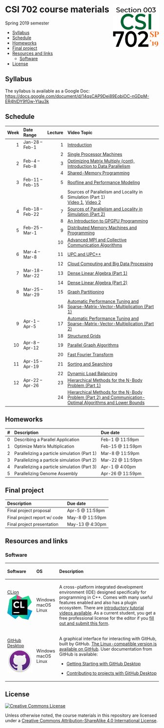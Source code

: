 CSI 702 course materials
<img src="img/course-logo-semester-square-section-003.svg" align="right" height=150>
================
Spring 2019 semester

  - [Syllabus](#syllabus)
  - [Schedule](#schedule)
  - [Homeworks](#homeworks)
  - [Final project](#final-project)
  - [Resources and links](#resources-and-links)
      - [Software](#software)
  - [License](#license)

## Syllabus

The syllabus is available as a Google Doc: <https://docs.google.com/document/d/14qsCAP9Dei89EobiOC-nGDpM-ER4hlDY9fGw-Ylau3k>

## Schedule

| Week | Date Range      | Lecture | Video Topic                                                                                                                                    |
| ---: | :-------------- | ------: | :--------------------------------------------------------------------------------------------------------------------------------------------- |
|    1 | Jan-28 – Feb-1  |       1 | [Introduction](https://youtu.be/o7DQd8FkA6M)                                                                                                   |
|      |                 |       2 | [Single Processor Machines](https://youtu.be/UeVNYwtLJ_s)                                                                                      |
|    2 | Feb-4 – Feb-8   |       3 | [Optimizing Matrix Multiply (cont), Introduction to Data Parallelism](https://youtu.be/-RegO-8WF88)                                            |
|      |                 |       4 | [Shared-Memory Programming](https://youtu.be/PR-98tVHFVg)                                                                                      |
|    3 | Feb-11 – Feb-15 |       5 | [Roofline and Performance Modeling](https://youtu.be/hX8KjB3fJ3M)                                                                              |
|      |                 |       6 | Sources of Parallelism and Locality in Simulation (Part 1)<br>[Video 1](https://youtu.be/p51sY0QcXvM), [Video 2](https://youtu.be/EAIHzh0SjaE) |
|    4 | Feb-18 – Feb-22 |       7 | [Sources of Parallelism and Locality in Simulation (Part 2)](https://youtu.be/5Ol5cNZ9dKM)                                                     |
|      |                 |       8 | [An Introduction to GPGPU Programming](https://youtu.be/2R5R0nXm3xc)                                                                           |
|    5 | Feb-25 – Mar-1  |       9 | [Distributed Memory Machines and Programming](https://youtu.be/mKsjQGMllac)                                                                    |
|      |                 |      10 | [Advanced MPI and Collective Communication Algorithms](https://youtu.be/Wy33f9J2CWo)                                                           |
|    6 | Mar-4 – Mar-8   |      11 | [UPC and UPC++](https://youtu.be/Urem3J7Mzkc)                                                                                                  |
|      |                 |      12 | [Cloud Computing and Big Data Processing](https://youtu.be/1IFVS3vS96g)                                                                        |
|    7 | Mar-18 – Mar-22 |      13 | [Dense Linear Algebra (Part 1)](https://youtu.be/vt4085N6Qy8)                                                                                  |
|      |                 |      14 | [Dense Linear Algebra (Part 2)](https://youtu.be/W4sKkol45e0)                                                                                  |
|    8 | Mar-25 – Mar-29 |      15 | [Graph Partitioning](https://youtu.be/r4lmLPvU-9s)                                                                                             |
|      |                 |      16 | [Automatic Performance Tuning and Sparse-Matrix-Vector-Multiplication (Part 1)](https://youtu.be/3iMGuSyM-_U)                                  |
|    9 | Apr-1 – Apr-5   |      17 | [Automatic Performance Tuning and Sparse-Matrix-Vector-Multiplication (Part 2)](https://youtu.be/9_yS2ovXTZc)                                  |
|      |                 |      18 | [Structured Grids](https://youtu.be/m6HJqolCfTQ)                                                                                               |
|   10 | Apr-8 – Apr-12  |      19 | [Parallel Graph Algorithms](https://youtu.be/i7DIr5ZgydY)                                                                                      |
|      |                 |      20 | [Fast Fourier Transform](https://youtu.be/iYSaWRLrGQA)                                                                                         |
|   11 | Apr-15 – Apr-19 |      21 | [Sorting and Searching](https://youtu.be/U8Gx63SHa5A)                                                                                          |
|      |                 |      22 | [Dynamic Load Balancing](https://youtu.be/rwy95KHOoqQ)                                                                                         |
|   12 | Apr-22 – Apr-26 |      23 | [Hierarchical Methods for the N-Body Problem (Part 1)](https://youtu.be/QKK28AxwJLE)                                                           |
|      |                 |      24 | [Hierarchical Methods for the N-Body Problem (Part 2) and Communication-Optimal Algorithms and Lower Bounds](https://youtu.be/UC9H7KP7ntw)     |

## Homeworks

| \# | Description                                  | Due date         |
| -: | :------------------------------------------- | :--------------- |
|  0 | Describing a Parallel Application            | Feb-1 @ 11:59pm  |
|  1 | Optimize Matrix Multiplication               | Feb-15 @ 11:59pm |
|  2 | Parallelizing a particle simulation (Part 1) | Mar-8 @ 11:59pm  |
|  3 | Parallelizing a particle simulation (Part 2) | Mar-22 @ 11:59pm |
|  4 | Parallelizing a particle simulation (Part 3) | Apr-1 @ 4:00pm   |
|  5 | Parallelizing Genome Assembly                | Apr-26 @ 11:59pm |

## Final project

| Description                  | Due date        |
| :--------------------------- | :-------------- |
| Final project proposal       | Apr-5 @ 11:59pm |
| Final project report w/ code | May-8 @ 11:59pm |
| Final project presentation   | May-13 @ 4:30pm |

## Resources and links

### Software

<table>

<thead>

<tr>

<th style="text-align:left;">

Software

</th>

<th style="text-align:left;">

OS

</th>

<th style="text-align:left;">

Description

</th>

</tr>

</thead>

<tbody>

<tr>

<td style="text-align:left;">

[CLion<br>![CLion](img/clion-logo.svg)](https://jetbrains.com/clion)

</td>

<td style="text-align:left;">

Windows<br>macOS<br>Linux

</td>

<td style="text-align:left;">

A cross-platform integrated development environment (IDE) designed specifically for programming in C++. Comes with many useful features enabled and also has a plugin ecosystem. There are [introductory tutorial videos available](https://www.jetbrains.com/clion/documentation/). As a current student, you get a free professional license for the editor if you [fill out and submit this form](https://www.jetbrains.com/shop/eform/students).

</td>

</tr>

<tr>

<td style="text-align:left;">

[GitHub Desktop<br>![GitHub Desktop](img/github-desktop-logo.svg)](https://desktop.github.com)

</td>

<td style="text-align:left;">

Windows<br>macOS<br>Linux

</td>

<td style="text-align:left;">

A graphical interface for interacting with GitHub, built by GitHub. [The Linux-compatible version is available on GitHub](https://github.com/shiftkey/desktop/releases). User documentation from GitHub is available:

<ul>

<li>

<a href='https://help.github.com/desktop/guides/getting-started-with-github-desktop/'>Getting Starting with GitHub Desktop</a>

</li>

<li>

<a href='https://help.github.com/desktop/guides/contributing-to-projects/'>Contributing to projects with GitHub Desktop</a>

</li>

</ul>

</td>

</tr>

</tbody>

</table>

## License

[![Creative Commons License](https://i.creativecommons.org/l/by-sa/4.0/88x31.png)](http://creativecommons.org/licenses/by-sa/4.0/)

Unless otherwise noted, the course materials in this repository are licensed under a [Creative Commons Attribution-ShareAlike 4.0 International License](http://creativecommons.org/licenses/by-sa/4.0/).
